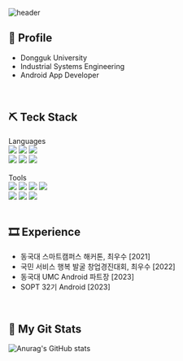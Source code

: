 ![header](https://capsule-render.vercel.app/api?type=waving&color=timeGradient&text=Welcome%20to%20Gaeun's%20GitHub%20👋&animation=twinkling&fontSize=35&fontAlignY=40&fontAlign=70&height=250)

## 📌 Profile
- Dongguk University
- Industrial Systems Engineering
- Android App Developer

<br>

## ⛏️ Teck Stack

<div > 
  Languages
  <br>
  <img src="https://img.shields.io/badge/kotlin-7F52FF?style=for-the-badge&logo=kotlin&logoColor=white"> 
  <img src="https://img.shields.io/badge/java-007396?style=for-the-badge&logo=java&logoColor=white"> 
  <img src="https://img.shields.io/badge/python-3776AB?style=for-the-badge&logo=python&logoColor=white">
  <br>
  <img src="https://img.shields.io/badge/javascript-F7DF1E?style=for-the-badge&logo=javascript&logoColor=black">
  <img src="https://img.shields.io/badge/html5-E34F26?style=for-the-badge&logo=html5&logoColor=white">
  <img src="https://img.shields.io/badge/css-1572B6?style=for-the-badge&logo=css3&logoColor=white"> 
  <br>
  <br>
  Tools
  <br>
  <img src="https://img.shields.io/badge/android-3DDC84?style=for-the-badge&logo=android&logoColor=white"> 
  <img src="https://img.shields.io/badge/firebase-FFCA28?style=for-the-badge&logo=firebase&logoColor=white">
  <img src="https://img.shields.io/badge/github-181717?style=for-the-badge&logo=github&logoColor=white">
  <img src="https://img.shields.io/badge/git-F05032?style=for-the-badge&logo=git&logoColor=white">
  <br>
  <img src="https://img.shields.io/badge/arduino-00979D?style=for-the-badge&logo=arduino&logoColor=white">
  <img src="https://img.shields.io/badge/react-61DAFB?style=for-the-badge&logo=react&logoColor=black">
  <img src="https://img.shields.io/badge/node.js-339933?style=for-the-badge&logo=Node.js&logoColor=white">

<br>
<br>
  
## 🎞 Experience
- 동국대 스마트캠퍼스 해커톤, 최우수 [2021]
- 국민 서비스 행복 발굴 창업경진대회, 최우수 [2022] 
- 동국대 UMC Android 파트장 [2023]
- SOPT 32기 Android [2023]

<br>  
   
## 🌟 My Git Stats
![Anurag's GitHub stats](https://github-readme-stats.vercel.app/api?username=gaeun5744&show_icons=true&theme=dracula)


</div>

